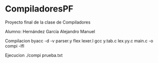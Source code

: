 # CompiladoresPF
Proyecto final de la clase de Compiladores

Alumno: Hernández García Alejandro Manuel

Compilacion
byacc -d -v  parser.y
flex lexer.l
gcc y.tab.c lex.yy.c main.c -o compi -lfl

Ejecucion
./compi prueba.txt

